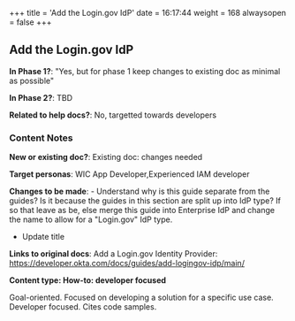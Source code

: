 +++
title = 'Add the Login.gov IdP'
date = 16:17:44
weight = 168
alwaysopen = false
+++

## Add the Login.gov IdP

**In Phase 1?**: "Yes, but for phase 1 keep changes to existing doc as minimal as possible"

**In Phase 2?**: TBD

**Related to help docs?**: No, targetted towards developers



### Content Notes

**New or existing doc?**: Existing doc: changes needed

**Target personas**: WIC App Developer,Experienced IAM developer

**Changes to be made**: - Understand why is this guide separate from the guides? Is it because the guides in this section are split up into IdP type? If so that leave as be, else merge this guide into Enterprise IdP and change the name to allow for a "Login.gov" IdP type.
- Update title

**Links to original docs**: Add a Login.gov Identity Provider: https://developer.okta.com/docs/guides/add-logingov-idp/main/

**Content type: How-to: developer focused**

Goal-oriented. Focused on developing a solution for a specific use case. Developer focused. Cites code samples.


